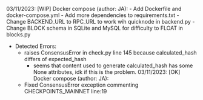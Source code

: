03/11/2023: [WIP] Docker compose (author: JA):
    - Add Dockerfile and docker-compose.yml
    - Add more dependencies to requirements.txt
    - Change BACKEND_URL to RPC_URL to work wih quicknode in backend.py
    - Change BLOCK schema in SQLite and MySQL for difficulty to FLOAT in blocks.py
  - Detected Errors:
    - raises ConsensusError in check.py line 145 because calculated_hash differs of expected_hash
      - seems that content used to generate calculated_hash has some None attributes, idk if this is the problem.
03/11/2023: [OK] Docker compose (author: JA):
    - Fixed ConsensusError exception commenting CHECKPOINTS_MAINNET line:19
  